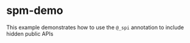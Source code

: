 # spm-demo

This example demonstrates how to use the `@_spi` annotation to include hidden public APIs
